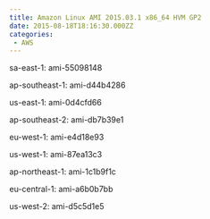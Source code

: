 ```yaml
---
title: Amazon Linux AMI 2015.03.1 x86_64 HVM GP2
date: 2015-08-18T18:16:30.000ZZ
categories:
 - AWS
---
```


sa-east-1: ami-55098148

ap-southeast-1: ami-d44b4286

us-east-1: ami-0d4cfd66

ap-southeast-2: ami-db7b39e1

eu-west-1: ami-e4d18e93

us-west-1: ami-87ea13c3

ap-northeast-1: ami-1c1b9f1c

eu-central-1: ami-a6b0b7bb

us-west-2: ami-d5c5d1e5

